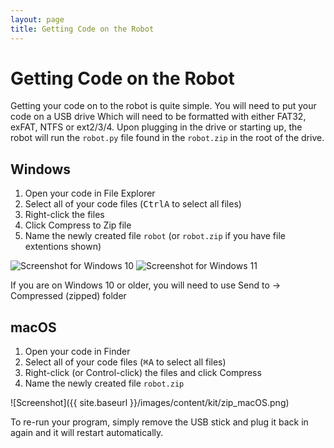 ```yaml
---
layout: page
title: Getting Code on the Robot
---
```


Getting Code on the Robot
======================

Getting your code on to the robot is quite simple.
You will need to put your code on a USB drive
Which will need to be formatted with either FAT32, exFAT, NTFS or ext2/3/4.
Upon plugging in the drive or starting up, the robot will run the `robot.py` file found in the `robot.zip` in the root of the drive.

## Windows
1. Open your code in File Explorer
2. Select all of your code files (<kbd>Ctrl</kbd><kbd>A</kbd> to select all files)
3. Right-click the files
4. Click Compress to Zip file
5. Name the newly created file `robot` (or `robot.zip` if you have file extentions shown)

<img src="{{ site.baseurl }}/images/content/kit/zip_win10.jpg" alt="Screenshot for Windows 10" class="column half" />
<img src="{{ site.baseurl }}/images/content/kit/zip_win11.png" alt="Screenshot for Windows 11" class="column half" />

If you are on Windows 10 or older, you will need to use Send to &rarr; Compressed (zipped) folder

## macOS
1. Open your code in Finder
2. Select all of your code files (<kbd>⌘</kbd><kbd>A</kbd> to select all files)
3. Right-click (or Control-click) the files and click Compress
4. Name the newly created file `robot.zip`

![Screenshot]({{ site.baseurl }}/images/content/kit/zip_macOS.png)

To re-run your program, simply remove the USB stick and plug it back in again and it will restart automatically.
